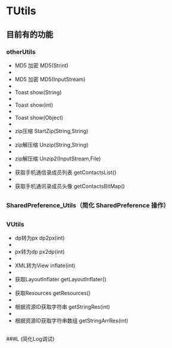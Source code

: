 # TUtils


## 目前有的功能


### otherUtils
 *  MD5 加密    				MD5(Strint)
 *  
 *  MD5 加密    				MD5(InputStream)
 *  
 *  Toast    				show(String)
 *  
 *  Toast   				show(int)
 *  
 *  Toast   				show(Object)
 *  
 *  zip压缩      				StartZip(String,String)
 *  
 *  zip解压缩				Unzip(String,String)
 *  
 *  zip解压缩				Unzip2(InputStream,File)
 *  
 *  获取手机通信录成员列表 	getContactsList()
 *  
 *  获取手机通讯录成员头像	getContactsBitMap()
##
### SharedPreference_Utils（简化 SharedPreference 操作）
##
### VUtils
 * dp转为px					dp2px(int)
 * 
 * px转为dp					px2dp(int)
 * 
 * XML转为View				inflate(int)
 * 
 * 获取LayoutInflater		getLayoutInflater()
 * 
 * 获取Resources				getResources()
 * 
 * 根据资源ID获取字符串		getStringRes(int)
 * 
 * 根据资源ID获取字符串数组	getStringArrRes(int)
##
###L (简化Log调试)


